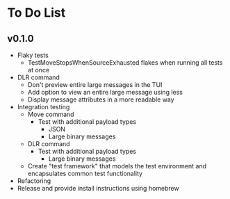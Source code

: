 # To Do List

## v0.1.0

* Flaky tests
  * TestMoveStopsWhenSourceExhausted flakes when running all tests at once
* DLR command
  * Don't preview entire large messages in the TUI
  * Add option to view an entire large message using less
  * Display message attributes in a more readable way
* Integration testing
  * Move command
    * Test with additional payload types
      * JSON
      * Large binary messages
  * DLR command
    * Test with additional payload types
      * Large binary messages
  * Create "test framework" that models the test environment and encapsulates common test functionality
* Refactoring
* Release and provide install instructions using homebrew
